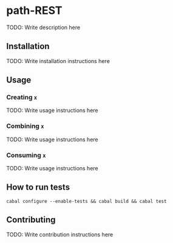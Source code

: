 # path-REST

TODO: Write description here

## Installation

TODO: Write installation instructions here

## Usage

### Creating `x`

TODO: Write usage instructions here

### Combining `x`

TODO: Write usage instructions here

### Consuming `x`

TODO: Write usage instructions here

## How to run tests

```
cabal configure --enable-tests && cabal build && cabal test
```

## Contributing

TODO: Write contribution instructions here
